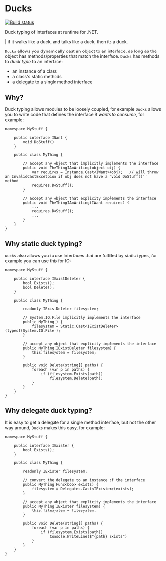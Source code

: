 # Ducks

[![Build status](https://ci.appveyor.com/api/projects/status/jeujj9n91gr9t6y7/branch/master?svg=true)](https://ci.appveyor.com/project/busterwood/ducks/branch/master)

Duck typing of interfaces at runtime for .NET.

| if it walks like a duck, and talks like a duck, then its a duck.

`Ducks` allows you dynamically cast an object to an interface, as long as the object has methods/properties that match the interface.
`Ducks` has methods to *duck type* to an interface:
* an instance of a class
* a class's static methods
* a delegate to a single method interface

## Why?

Duck typing allows modules to be loosely coupled, for example `Ducks` allows you to write code that defines the interface *it wants to consume*, for example:

```
namespace MyStuff {
	
	public interface IWant {
		void DoStuff();
	}

	public class MyThing {

		// accept any object that implicitly implements the interface
		public void TheThingIAmWriting(object obj) {
			var requires = Instance.Cast<IWant>(obj);	// will throw an InvalidCastExcetpion if obj does not have a 'void DoStuff()'' method
			requires.DoStuff();
		}

		// accept any object that explicity implements the interface 
		public void TheThingIAmWriting(IWant requires) {
			...
			requires.DoStuff();
			...
		}
	}
}
````

## Why static duck typing?

`Ducks` also allows you to use interfaces that are fulfilled by static types, for example you can use this for IO:

```
namespace MyStuff {
	
	public interface IExistDeleter {
		bool Exists();
		bool Delete();
	}

	public class MyThing {

		readonly IExistDeleter filesystem;

		// System.IO.File implicitly implements the interface
		public MyThing() {
			filesystem = Static.Cast<IExistDeleter>(typeof(System.IO.File));
		}

		// accept any object that explicity implements the interface 
		public MyThing(IExistDeleter filesystem) {
			this.filesystem = filesystem;
		}

		public void Delete(string[] paths) {
			foreach (var p in paths) {
				if (filesystem.Exists(path))
					filesystem.Delete(path);
			}
		}
	}
}
```

## Why delegate duck typing?

It is easy to get a delegate for a single method interface, but not the other way around, `Ducks` makes this easy, for example:

```
namespace MyStuff {
	
	public interface IExister {
		bool Exists();
	}

	public class MyThing {

		readonly IExister filesystem;

		// convert the delegate to an instance of the interface
		public MyThing(Func<boo> exists) {
			filesystem = Delegates.Cast<IExister>(exists);
		}

		// accept any object that explicity implements the interface 
		public MyThing(IExister filesystem) {
			this.filesystem = filesystem;
		}

		public void Delete(string[] paths) {
			foreach (var p in paths) {
				if (filesystem.Exists(path))
					Console.WriteLine($"{path} exists")
			}
		}
	}
}
```